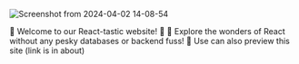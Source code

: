 ![Screenshot from 2024-04-02 14-08-54](https://github.com/Dharmiksarvaiya24/Expense-notes/assets/155711667/82f64560-b9b5-4579-bbb8-3a8d3ed11d8a)

🚀 Welcome to our React-tastic website! 🌟
🎉 Explore the wonders of React without any pesky databases or backend fuss! 🎨
Use can also preview this site (link is in about)

